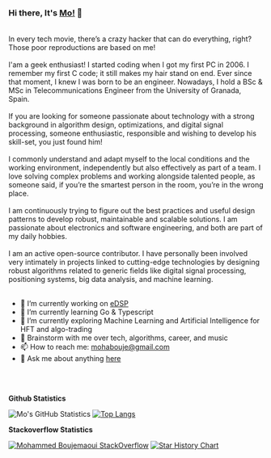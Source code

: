 ### Hi there, It's [Mo!](https://mohabouje.github.io) 👋

<br />
In every tech movie, there’s a crazy hacker that can do everything, right? Those poor reproductions are based on me!
<br />
<br />
I'am a geek enthusiast! I started coding when I got my first PC in 2006. I remember my first C code; it still makes my hair stand on end. Ever since that moment, I knew I was born to be an engineer. Nowadays, I hold a BSc & MSc in Telecommunications Engineer from the University of Granada, Spain.
<br />
<br />
If you are looking for someone passionate about technology with a strong background in algorithm design, optimizations, and digital signal processing, someone enthusiastic, responsible and wishing to develop his skill-set, you just found him!
<br />
<br />
I commonly understand and adapt myself to the local conditions and the working environment, independently but also effectively as part of a team. I love solving complex problems and working alongside talented people, as someone said, if you’re the smartest person in the room, you’re in the wrong place.
<br />
<br />
I am continuously trying to figure out the best practices and useful design patterns to develop robust, maintainable and scalable solutions. I am passionate about electronics and software engineering, and both are part of my daily hobbies.
<br />
<br />
I am an active open-source contributor. I have personally been involved very intimately in projects linked to cutting-edge technologies by designing robust algorithms related to generic fields like digital signal processing, positioning systems, big data analysis, and machine learning.

<br />
<br />

- 🔭 I’m currently working on [eDSP](https://github.com/mohabouje/edsp)
- 🌱 I’m currently learning Go & Typescript
- 🌱 I’m currently exploring Machine Learning and Artificial Intelligence for HFT and algo-trading
- 💬 Brainstorm with me over tech, algorithms, career, and music
- 📫 How to reach me: mohabouje@gmail.com
- 💬 Ask me about anything [here](https://github.com/mohabouje/mohabouje/issues)

<br />
<br />


<strong>Github Statistics</strong>
<br>

![Mo's GitHub Statistics](https://github-readme-stats.vercel.app/api?username=mohabouje&show_icons=true&theme=transparent)
[![Top Langs](https://github-readme-stats.vercel.app/api/top-langs/?username=mohabouje&layout=compact)](https://github.com/anuraghazra/github-readme-stats)

</p>

<strong>Stackoverflow Statistics</strong>


[![Mohammed Boujemaoui StackOverflow](https://github-readme-stackoverflow.vercel.app/?userID=4297146)](https://stackoverflow.com/users/4297146/mohabouje)
[![Star History Chart](https://api.star-history.com/svg?repos=mohabouje/wintoast,mohabouje/edsp&type=Date)](https://star-history.com/#mohabouje/wintoast&mohabouje/edsp&Date)
